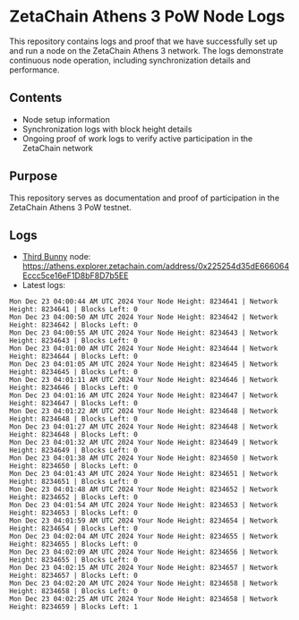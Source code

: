 # ZetaChain Athens 3 PoW Node Logs
This repository contains logs and proof that we have successfully set up and run a node on the ZetaChain Athens 3 network. The logs demonstrate continuous node operation, including synchronization details and performance.

## Contents
- Node setup information
- Synchronization logs with block height details
- Ongoing proof of work logs to verify active participation in the ZetaChain network

## Purpose
This repository serves as documentation and proof of participation in the ZetaChain Athens 3 PoW testnet.

## Logs

- [Third Bunny](https://thirdbunny.xyz/) node: https://athens.explorer.zetachain.com/address/0x225254d35dE666064Eccc5ce16eF1D8bF8D7b5EE
- Latest logs:
```
Mon Dec 23 04:00:44 AM UTC 2024 Your Node Height: 8234641 | Network Height: 8234641 | Blocks Left: 0
Mon Dec 23 04:00:50 AM UTC 2024 Your Node Height: 8234642 | Network Height: 8234642 | Blocks Left: 0
Mon Dec 23 04:00:55 AM UTC 2024 Your Node Height: 8234643 | Network Height: 8234643 | Blocks Left: 0
Mon Dec 23 04:01:00 AM UTC 2024 Your Node Height: 8234644 | Network Height: 8234644 | Blocks Left: 0
Mon Dec 23 04:01:05 AM UTC 2024 Your Node Height: 8234645 | Network Height: 8234645 | Blocks Left: 0
Mon Dec 23 04:01:11 AM UTC 2024 Your Node Height: 8234646 | Network Height: 8234646 | Blocks Left: 0
Mon Dec 23 04:01:16 AM UTC 2024 Your Node Height: 8234647 | Network Height: 8234647 | Blocks Left: 0
Mon Dec 23 04:01:22 AM UTC 2024 Your Node Height: 8234648 | Network Height: 8234648 | Blocks Left: 0
Mon Dec 23 04:01:27 AM UTC 2024 Your Node Height: 8234648 | Network Height: 8234648 | Blocks Left: 0
Mon Dec 23 04:01:32 AM UTC 2024 Your Node Height: 8234649 | Network Height: 8234649 | Blocks Left: 0
Mon Dec 23 04:01:38 AM UTC 2024 Your Node Height: 8234650 | Network Height: 8234650 | Blocks Left: 0
Mon Dec 23 04:01:43 AM UTC 2024 Your Node Height: 8234651 | Network Height: 8234651 | Blocks Left: 0
Mon Dec 23 04:01:48 AM UTC 2024 Your Node Height: 8234652 | Network Height: 8234652 | Blocks Left: 0
Mon Dec 23 04:01:54 AM UTC 2024 Your Node Height: 8234653 | Network Height: 8234653 | Blocks Left: 0
Mon Dec 23 04:01:59 AM UTC 2024 Your Node Height: 8234654 | Network Height: 8234654 | Blocks Left: 0
Mon Dec 23 04:02:04 AM UTC 2024 Your Node Height: 8234655 | Network Height: 8234655 | Blocks Left: 0
Mon Dec 23 04:02:09 AM UTC 2024 Your Node Height: 8234656 | Network Height: 8234655 | Blocks Left: 0
Mon Dec 23 04:02:15 AM UTC 2024 Your Node Height: 8234657 | Network Height: 8234657 | Blocks Left: 0
Mon Dec 23 04:02:20 AM UTC 2024 Your Node Height: 8234658 | Network Height: 8234658 | Blocks Left: 0
Mon Dec 23 04:02:25 AM UTC 2024 Your Node Height: 8234658 | Network Height: 8234659 | Blocks Left: 1
```

